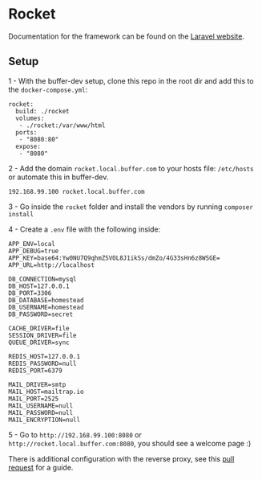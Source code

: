 # Rocket

Documentation for the framework can be found on the [Laravel website](http://laravel.com/docs).

## Setup

1 - With the buffer-dev setup, clone this repo in the root dir and add this to the `docker-compose.yml`:

```
rocket:
  build: ./rocket
  volumes:
   - ./rocket:/var/www/html
  ports:
   - "8080:80"
  expose:
   - "8080"
```

2 - Add the domain `rocket.local.buffer.com` to your hosts file: `/etc/hosts` or automate this in
buffer-dev.
```
192.168.99.100 rocket.local.buffer.com
```

3 - Go inside the `rocket` folder and install the vendors by running `composer install`

4 - Create a `.env` file with the following inside:
```
APP_ENV=local
APP_DEBUG=true
APP_KEY=base64:Yw0NU7Q9qhmZSVOL8J1ikSs/dmZo/4G33sHn6z8WSGE=
APP_URL=http://localhost
​
DB_CONNECTION=mysql
DB_HOST=127.0.0.1
DB_PORT=3306
DB_DATABASE=homestead
DB_USERNAME=homestead
DB_PASSWORD=secret
​
CACHE_DRIVER=file
SESSION_DRIVER=file
QUEUE_DRIVER=sync
​
REDIS_HOST=127.0.0.1
REDIS_PASSWORD=null
REDIS_PORT=6379
​
MAIL_DRIVER=smtp
MAIL_HOST=mailtrap.io
MAIL_PORT=2525
MAIL_USERNAME=null
MAIL_PASSWORD=null
MAIL_ENCRYPTION=null
```

5 - Go to `http://192.168.99.100:8080` or `http://rocket.local.buffer.com:8080`, you should see a welcome page :)

There is additional configuration with the reverse proxy, see this
[pull request](https://github.com/bufferapp/buffer-dev/pull/28/files) for a guide.
